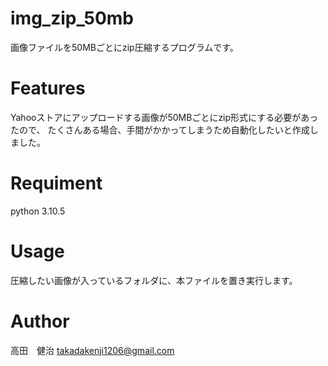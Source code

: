 # img_zip_50mb
画像ファイルを50MBごとにzip圧縮するプログラムです。

# Features
Yahooストアにアップロードする画像が50MBごとにzip形式にする必要があったので、
たくさんある場合、手間がかかってしまうため自動化したいと作成しました。


# Requiment
python 3.10.5


# Usage
圧縮したい画像が入っているフォルダに、本ファイルを置き実行します。


# Author
高田　健治
takadakenji1206@gmail.com
